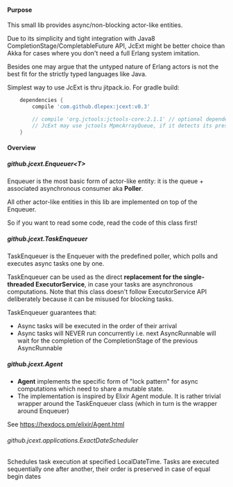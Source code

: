 #### Purpose
This small lib provides async/non-blocking actor-like entities.
 
Due to its simplicity and tight integration with Java8 CompletionStage/CompletableFuture API, JcExt might be  better choice 
than Akka for cases where you don't need a full Erlang system imitation. 

Besides one may argue that the untyped nature of Erlang actors is 
not the best fit for the strictly typed languages like Java.

Simplest way to use JcExt is thru jitpack.io. For gradle build: 
```groovy
	dependencies {
		compile 'com.github.dlepex:jcext:v0.3'

		// compile 'org.jctools:jctools-core:2.1.1' // optional dependency, 
		// JcExt may use jctools MpmcArrayQueue, if it detects its presence
	}
```
#### Overview

##### github.jcext.Enqueuer&lt;T&gt;

Enqueuer is the most basic form of actor-like entity: it is the queue + associated asynchronous consumer aka  **Poller**.

All other actor-like entities in this lib are implemented on top of the Enqueuer. 

So if you want to read some code, read the code of this class first!

##### github.jcext.TaskEnqueuer

TaskEnqueuer is the Enqueuer with the predefined poller, which polls and executes async tasks one by one.

TaskEnqueuer can be used as the direct **replacement for the single-threaded ExecutorService**, in case your tasks are asynchronous computations.
Note that this class doesn't follow ExecutorService API deliberately because it can be misused for blocking tasks.


TaskEnqueuer guarantees that:
 - Async tasks will be executed in the order of their arrival
 - Async tasks will NEVER run concurrently i.e. next AsyncRunnable will wait for the completion of the CompletionStage of the previous AsyncRunnable


##### github.jcext.Agent

- **Agent** implements the specific form of "lock pattern" for async computations which
need to share a mutable state.
- The implementation is inspired by Elixir Agent module. It is rather trivial wrapper around the TaskEnqueuer class 
(which in turn is the wrapper around Enqueuer)

See https://hexdocs.pm/elixir/Agent.html


###### github.jcext.applications.ExactDateScheduler

Schedules task execution at specified LocalDateTime.
Tasks are executed sequentially one after another, their order is preserved in case of equal begin dates
